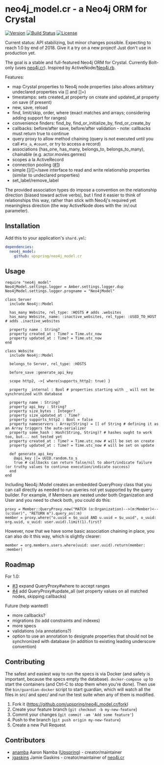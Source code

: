 # neo4j_model.cr - a Neo4j ORM for Crystal

[![Version](https://img.shields.io/github/tag/upspring/neo4j_model.cr.svg?maxAge=360)](https://github.com/upspring/neo4j_model.cr/releases/latest)
[![Build Status](https://travis-ci.org/upspring/neo4j_model.cr.svg?branch=master)](https://travis-ci.org/upspring/neo4j_model.cr)
[![License](https://img.shields.io/github/license/upspring/neo4j_model.cr.svg)](https://github.com/upspring/neo4j_model.cr/blob/master/LICENSE)
<!-- [![Gitter](https://img.shields.io/gitter/room/upspring/neo4j_model.cr.svg)](https://gitter.im/upspring/neo4j_model.cr) -->

Current status: API stabilizing, but minor changes possible. Expecting to reach 1.0 by end of 2018. Give it a try on a new project! Just don't use in production yet.

The goal is a stable and full-featured Neo4j ORM for Crystal. Currently Bolt-only (uses [neo4j.cr](https://github.com/jgaskins/neo4j.cr)). Inspired by ActiveNode/[Neo4j.rb](https://github.com/neo4jrb/neo4j).

Features:

* map Crystal properties to Neo4j node properties (also allows arbitrary undeclared properties via [] and []=)
* timestamps: sets created_at property on create and updated_at property on save (if present)
* new, save, reload
* find, limit/skip, order, where (exact matches and arrays; considering adding support for ranges)
* convenience finders: find_by, find_or_initialize_by, find_or_create_by
* callbacks: before/after save, before/after validation - note: callbacks must return true to continue
* query proxy to allow method chaining (query is not executed until you call `#to_a`, `#count`, or try to access a record)
* associations (has_one, has_many, belongs_to, belongs_to_many), chainable (e.g. actor.movies.genres)
* scopes a la ActiveRecord
* connection pooling ([#1](https://github.com/upspring/neo4j_model.cr/pull/1))
* simple []/[]=/save interface to read and write relationship properties (similar to undeclared properties)
* set_label/remove_label

The provided association types do impose a convention on the relationship direction (biased toward active verbs), but I find it easier to think of relationships this way, rather than stick with Neo4j's required yet meaningless direction (the way ActiveNode does with the :in/:out parameter).

## Installation

Add this to your application's `shard.yml`:

```yaml
dependencies:
  neo4j_model:
    github: upspring/neo4j_model.cr
```

## Usage

```crystal
require "neo4j_model"
Neo4jModel.settings.logger = Amber.settings.logger.dup
Neo4jModel.settings.logger.progname = "Neo4jModel"
```

```crystal
class Server
  include Neo4j::Model

  has_many Website, rel_type: :HOSTS # adds .websites
  has_many Website, name: :inactive_websites, rel_type: :USED_TO_HOST # adds .inactive_websites

  property name : String?
  property created_at : Time? = Time.utc_now
  property updated_at : Time? = Time.utc_now
end
```

```crystal
class Website
  include Neo4j::Model

  belongs_to Server, rel_type: :HOSTS

  before_save :generate_api_key

  scope http2, ->{ where(supports_http2: true) }

  property _internal : Bool # properties starting with _ will not be synchronized with database

  property name : String?
  property api_key : String?
  property size_bytes : Integer?
  property size_updated_at : Time?
  property supports_http2 : Bool = false
  property nameservers : Array(String) = [] of String # defining it as an Array triggers the auto-serializer
  property some_hash : Hash(String, String)? # hashes ought to work too, but... not tested yet
  property created_at : Time? = Time.utc_now # will be set on create
  property updated_at : Time? = Time.utc_now # will be set on update

  def generate_api_key
    @api_key ||= UUID.random.to_s
    true # callbacks can return false/nil to abort/indicate failure (or truthy values to continue execution/indicate success)
  end
end
```

Including Neo4j::Model creates an embedded QueryProxy class that you can call directly as needed to run queries not yet supported by the query builder. For example, if Members are nested under both Organization and User and you need to check both, you could do this:

```crystal
proxy = Member::QueryProxy.new("MATCH (o:Organization)-->(m:Member)<--(u:User)", "RETURN m").query_as(:m)
member = proxy.where("o.uuid = $o_uuid AND u.uuid = $u_uuid", o_uuid: org.uuid, u_uuid: user.uuid).limit(1).first?
```

However, now that we have some basic association chaining in place, you can also do it this way, which is slightly clearer:

```crystal
member = org.members.users.where(uuid: user.uuid).return(member: :member)
```

## Roadmap

For 1.0:
* [#3](https://github.com/upspring/neo4j_model.cr/issues/3) expand QueryProxy#where to accept ranges
* [#4](https://github.com/upspring/neo4j_model.cr/issues/4) add QueryProxy#update_all (set property values on all matched nodes, skipping callbacks)

Future (help wanted!)
* more callbacks?
* migrations (to add constraints and indexes)
* more specs
* validations (via annotations?)
* option to use an annotation to designate properties that should not be synchronized with database (in addition to existing leading underscore convention)

## Contributing

The safest and easiest way to run the specs is via Docker (and safety is important, because the specs empty the database). `docker-compose up` to start the containers (and Ctrl-C to stop them when you're done). Then use the `bin/guardian-docker` script to start guardian, which will watch all the files in src/ and spec/ and run the test suite when any of them is modified.

1. Fork it (<https://github.com/upspring/neo4j_model.cr/fork>)
2. Create your feature branch (`git checkout -b my-new-feature`)
3. Commit your changes (`git commit -am 'Add some feature'`)
4. Push to the branch (`git push origin my-new-feature`)
5. Create a new Pull Request

## Contributors

- [anamba](https://github.com/anamba) Aaron Namba ([Upspring](https://github.com/organizations/upspring)) - creator/maintainer
- [jgaskins](https://github.com/jgaskins) Jamie Gaskins - creator/maintainer of [neo4j.cr](https://github.com/jgaskins/neo4j.cr)
